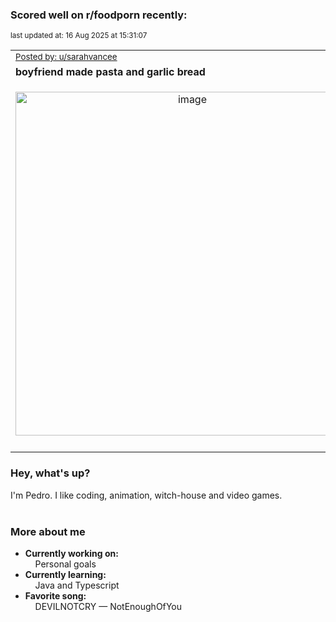### Scored well on r/foodporn recently:

<p align="left"><sub>last updated at: 16 Aug 2025 at 15:31:07</sub></p>

|   |
| --- |
| <sub>[Posted by: u/sarahvancee][source]</sub> |
| **boyfriend made pasta and garlic bread** | 
|<p align="center"> <img alt="image" src="https://i.redd.it/x41r2lrch8if1.jpeg" width="550" /> </p>|
|   |

### Hey, what's up?

I'm Pedro. I like coding, animation, witch-house and video games.<br><br>

### More about me
- **Currently working on:**  
&nbsp;&nbsp;&nbsp;&nbsp;Personal goals
- **Currently learning:**  
&nbsp;&nbsp;&nbsp;&nbsp;Java and Typescript
- **Favorite song:**  
&nbsp;&nbsp;&nbsp;&nbsp;DEVILNOTCRY — NotEnoughOfYou<br><br>

  



  
  
  
[linkedin]: https://linkedin.com/in/pedro-h-r-gomes-8a487b14a/
[gmail]: mailto:pilique11@gmail.com
[source]: https://reddit.com/r/FoodPorn/comments/1mmprkv/boyfriend_made_pasta_and_garlic_bread/
[redditAPI]: https://www.reddit.com/dev/api/